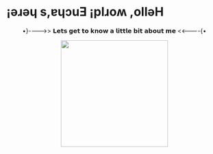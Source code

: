   <body>
    <h1>¡ǝɹǝɥ s,ɐɥɔuƎ ¡plɹoʍ ,ollǝH</h1> 
    <p align="center">•}---->> 𝗟𝗲𝘁𝘀 𝗴𝗲𝘁 𝘁𝗼 𝗸𝗻𝗼𝘄 𝗮 𝗹𝗶𝘁𝘁𝗹𝗲 𝗯𝗶𝘁 𝗮𝗯𝗼𝘂𝘁 𝗺𝗲 <<----{•</p>
    <div id="header" align="center">
      <img src="https://media.giphy.com/media/L1R1tvI9svkIWwpVYr/giphy.gif" width="250"/>
    </div>
  </body>
